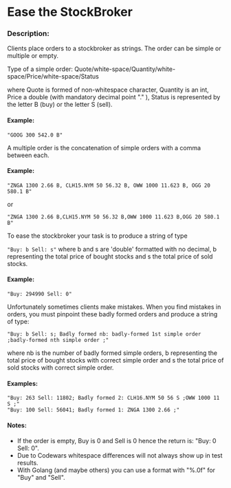 # Ease the StockBroker

### Description:

Clients place orders to a stockbroker as strings. The order can be simple or multiple or empty.

Type of a simple order: Quote/white-space/Quantity/white-space/Price/white-space/Status

where Quote is formed of non-whitespace character, Quantity is an int, Price a double (with mandatory decimal point "." ), Status is represented by the letter B (buy) or the letter S (sell).

#### Example:

```
"GOOG 300 542.0 B"
```

A multiple order is the concatenation of simple orders with a comma between each.

#### Example:

```
"ZNGA 1300 2.66 B, CLH15.NYM 50 56.32 B, OWW 1000 11.623 B, OGG 20 580.1 B"
```

or

```
"ZNGA 1300 2.66 B,CLH15.NYM 50 56.32 B,OWW 1000 11.623 B,OGG 20 580.1 B"
```

To ease the stockbroker your task is to produce a string of type

`"Buy: b Sell: s"` where b and s are 'double' formatted with no decimal, b representing the total price of bought stocks and s the total price of sold stocks.

#### Example:

```
"Buy: 294990 Sell: 0"
```

Unfortunately sometimes clients make mistakes. When you find mistakes in orders, you must pinpoint these badly formed orders and produce a string of type:

```
"Buy: b Sell: s; Badly formed nb: badly-formed 1st simple order ;badly-formed nth simple order ;"
```

where nb is the number of badly formed simple orders, b representing the total price of bought stocks with correct simple order and s the total price of sold stocks with correct simple order.

#### Examples:

```
"Buy: 263 Sell: 11802; Badly formed 2: CLH16.NYM 50 56 S ;OWW 1000 11 S ;"
"Buy: 100 Sell: 56041; Badly formed 1: ZNGA 1300 2.66 ;"
```

#### Notes:

- If the order is empty, Buy is 0 and Sell is 0 hence the return is: "Buy: 0 Sell: 0".
- Due to Codewars whitespace differences will not always show up in test results.
- With Golang (and maybe others) you can use a format with "%.0f" for "Buy" and "Sell".